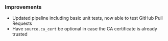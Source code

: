 ### Improvements

- Updated pipeline including basic unit tests, now able to test GitHub Pull Requests
- Have `source.ca_cert` be optional in case the CA certificate is already trusted